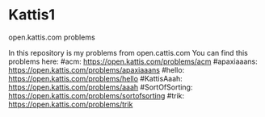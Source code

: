 # Kattis1
open.kattis.com problems

In this repository is my problems from open.cattis.com
You can find this problems here:
#acm:
https://open.kattis.com/problems/acm
#apaxiaaans:
https://open.kattis.com/problems/apaxiaaans
#hello:
https://open.kattis.com/problems/hello
#KattisAaah:
https://open.kattis.com/problems/aaah
#SortOfSorting:
https://open.kattis.com/problems/sortofsorting
#trik:
https://open.kattis.com/problems/trik
